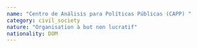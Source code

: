 ```yaml
---
name: "Centro de Análisis para Políticas Públicas (CAPP) "
category: civil_society
nature: "Organisation à but non lucratif"
nationality: DOM
---
```

    